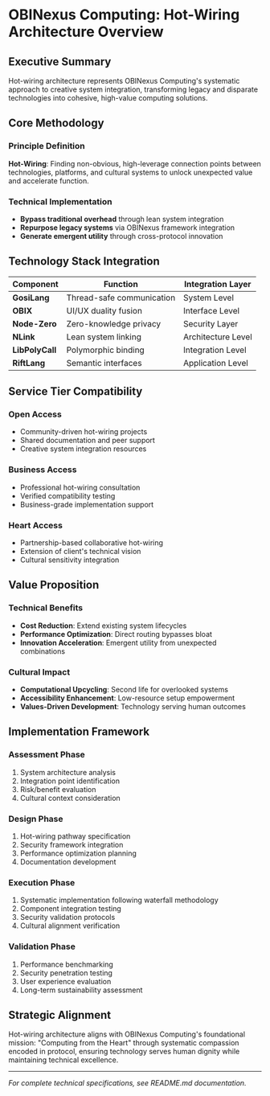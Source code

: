 # OBINexus Computing: Hot-Wiring Architecture Overview

## Executive Summary

Hot-wiring architecture represents OBINexus Computing's systematic approach to creative system integration, transforming legacy and disparate technologies into cohesive, high-value computing solutions.

## Core Methodology

### Principle Definition
**Hot-Wiring**: Finding non-obvious, high-leverage connection points between technologies, platforms, and cultural systems to unlock unexpected value and accelerate function.

### Technical Implementation
- **Bypass traditional overhead** through lean system integration
- **Repurpose legacy systems** via OBINexus framework integration  
- **Generate emergent utility** through cross-protocol innovation

## Technology Stack Integration

| Component | Function | Integration Layer |
|-----------|----------|-------------------|
| **GosiLang** | Thread-safe communication | System Level |
| **OBIX** | UI/UX duality fusion | Interface Level |
| **Node-Zero** | Zero-knowledge privacy | Security Layer |
| **NLink** | Lean system linking | Architecture Level |
| **LibPolyCall** | Polymorphic binding | Integration Level |
| **RiftLang** | Semantic interfaces | Application Level |

## Service Tier Compatibility

### Open Access
- Community-driven hot-wiring projects
- Shared documentation and peer support
- Creative system integration resources

### Business Access  
- Professional hot-wiring consultation
- Verified compatibility testing
- Business-grade implementation support

### Heart Access
- Partnership-based collaborative hot-wiring
- Extension of client's technical vision
- Cultural sensitivity integration

## Value Proposition

### Technical Benefits
- **Cost Reduction**: Extend existing system lifecycles
- **Performance Optimization**: Direct routing bypasses bloat
- **Innovation Acceleration**: Emergent utility from unexpected combinations

### Cultural Impact
- **Computational Upcycling**: Second life for overlooked systems
- **Accessibility Enhancement**: Low-resource setup empowerment
- **Values-Driven Development**: Technology serving human outcomes

## Implementation Framework

### Assessment Phase
1. System architecture analysis
2. Integration point identification  
3. Risk/benefit evaluation
4. Cultural context consideration

### Design Phase
1. Hot-wiring pathway specification
2. Security framework integration
3. Performance optimization planning
4. Documentation development

### Execution Phase
1. Systematic implementation following waterfall methodology
2. Component integration testing
3. Security validation protocols
4. Cultural alignment verification

### Validation Phase
1. Performance benchmarking
2. Security penetration testing
3. User experience evaluation
4. Long-term sustainability assessment

## Strategic Alignment

Hot-wiring architecture aligns with OBINexus Computing's foundational mission: "Computing from the Heart" through systematic compassion encoded in protocol, ensuring technology serves human dignity while maintaining technical excellence.

---

*For complete technical specifications, see README.md documentation.*